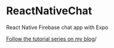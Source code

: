 # ReactNativeChat

React Native Firebase chat app with Expo

[Follow the tutorial series on my blog](https://www.davidflatley.com/2020/02/24/react-native-firebase-chat-with-expo-part-i)/
